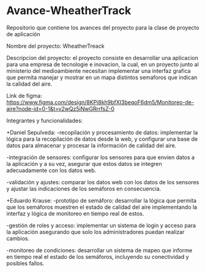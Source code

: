 # Avance-WheatherTrack
Repositorio que contiene los avances del proyecto para la clase de proyecto
de aplicación


Nombre del proyecto: WheatherTreack

Descripcion del proyecto: el proyecto consiste en desarrollar una aplicacion para
una empresa de tecnologie e inovacion, la cual, en un proyecto junto al ministerio del 
medioambiente necesitan implementar una interfaz grafica que permita manejar y mostrar
en un mapa distintos semaforos que  indican la calidad del aire.

Link de figma: https://www.figma.com/design/8KPi8kh9bfXI3beqoF6dm5/Monitoreo-de-aire?node-id=0-1&t=v2wQz5iNwGRrrfsZ-0

Integrantes y funcionalidades:

  +Daniel Sepulveda:
    -recopilación y procesamiento de datos: implementar la lógica para la recopilación
    de datos desde la web, y configurar una base de datos para almacenar y procesar la
    información de calidad del aire.

  -integración de sensores: configurar los sensores para que envíen datos a la aplicación
  y a su vez, asegurar que estos datos se integren adecuadamente con los datos web.

  -validación y ajustes: comparar los datos web con los datos de los sensores y ajustar
  las indicaciones de los semáforos en consecuencia.
  
  +Eduardo Krause:
  -prototipo de semáforo: desarrollar la lógica que permita que los semáforos muestren el estado
  de calidad del aire implementando la interfaz y lógica de monitoreo en tiempo real de estos.

  -gestión de roles y acceso: implementar un sistema de login y acceso para la aplicación
  asegurando que solo los administradores puedan realizar cambios.

  -monitoreo de condiciones: desarrollar un sistema de mapeo que informe en tiempo real el
  estado de los semáforos, incluyendo su conectividad y posibles fallos.

